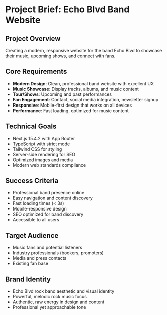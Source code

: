# Project Brief: Echo Blvd Band Website

## Project Overview
Creating a modern, responsive website for the band Echo Blvd to showcase their music, upcoming shows, and connect with fans.

## Core Requirements
- **Modern Design**: Clean, professional band website with excellent UX
- **Music Showcase**: Display tracks, albums, and music content
- **Tour/Shows**: Upcoming and past performances
- **Fan Engagement**: Contact, social media integration, newsletter signup
- **Responsive**: Mobile-first design that works on all devices
- **Performance**: Fast loading, optimized for music content

## Technical Goals
- Next.js 15.4.2 with App Router
- TypeScript with strict mode
- Tailwind CSS for styling
- Server-side rendering for SEO
- Optimized images and media
- Modern web standards compliance

## Success Criteria
- Professional band presence online
- Easy navigation and content discovery
- Fast loading times (< 3s)
- Mobile-responsive design
- SEO optimized for band discovery
- Accessible to all users

## Target Audience
- Music fans and potential listeners
- Industry professionals (bookers, promoters)
- Media and press contacts
- Existing fan base

## Brand Identity
- Echo Blvd rock band aesthetic and visual identity
- Powerful, melodic rock music focus
- Authentic, raw energy in design and content
- Professional yet approachable tone

